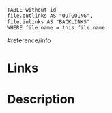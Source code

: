 ```dataview 
TABLE without id
file.outlinks AS "OUTGOING",
file.inlinks AS "BACKLINKS"
WHERE file.name = this.file.name
```
#reference/info
# Links



# Description